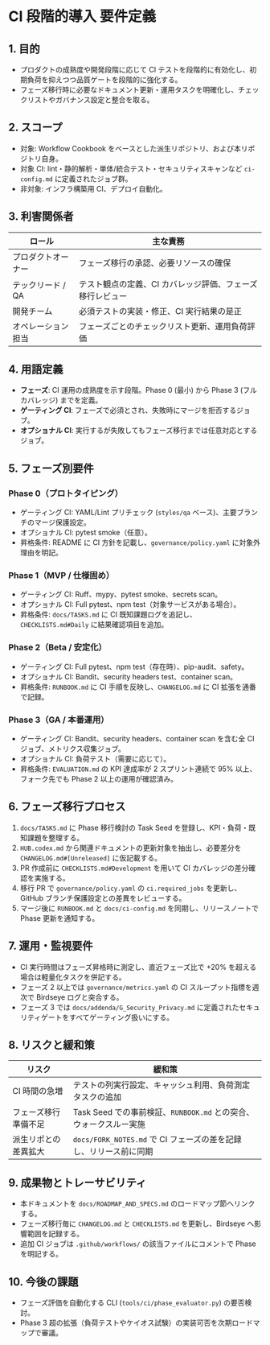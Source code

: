 # CI 段階的導入 要件定義

## 1. 目的

- プロダクトの成熟度や開発段階に応じて CI テストを段階的に有効化し、初期負荷を抑えつつ品質ゲートを段階的に強化する。
- フェーズ移行時に必要なドキュメント更新・運用タスクを明確化し、チェックリストやガバナンス設定と整合を取る。

## 2. スコープ

- 対象: Workflow Cookbook をベースとした派生リポジトリ、および本リポジトリ自身。
- 対象 CI: lint・静的解析・単体/統合テスト・セキュリティスキャンなど `ci-config.md` に定義されたジョブ群。
- 非対象: インフラ構築用 CI、デプロイ自動化。

## 3. 利害関係者

| ロール | 主な責務 |
| --- | --- |
| プロダクトオーナー | フェーズ移行の承認、必要リソースの確保 |
| テックリード / QA | テスト観点の定義、CI カバレッジ評価、フェーズ移行レビュー |
| 開発チーム | 必須テストの実装・修正、CI 実行結果の是正 |
| オペレーション担当 | フェーズごとのチェックリスト更新、運用負荷評価 |

## 4. 用語定義

- **フェーズ**: CI 運用の成熟度を示す段階。Phase 0 (最小) から Phase 3 (フルカバレッジ) までを定義。
- **ゲーティング CI**: フェーズで必須とされ、失敗時にマージを拒否するジョブ。
- **オプショナル CI**: 実行するが失敗してもフェーズ移行までは任意対応とするジョブ。

## 5. フェーズ別要件

### Phase 0（プロトタイピング）

- ゲーティング CI: YAML/Lint プリチェック (`styles/qa` ベース)、主要ブランチのマージ保護設定。
- オプショナル CI: pytest smoke（任意）。
- 昇格条件: README に CI 方針を記載し、`governance/policy.yaml` に対象外理由を明記。

### Phase 1（MVP / 仕様固め）

- ゲーティング CI: Ruff、mypy、pytest smoke、secrets scan。
- オプショナル CI: Full pytest、npm test（対象サービスがある場合）。
- 昇格条件: `docs/TASKS.md` に CI 既知課題ログを追記し、`CHECKLISTS.md#Daily` に結果確認項目を追加。

### Phase 2（Beta / 安定化）

- ゲーティング CI: Full pytest、npm test（存在時）、pip-audit、safety。
- オプショナル CI: Bandit、security headers test、container scan。
- 昇格条件: `RUNBOOK.md` に CI 手順を反映し、`CHANGELOG.md` に CI 拡張を通番で記録。

### Phase 3（GA / 本番運用）

- ゲーティング CI: Bandit、security headers、container scan を含む全 CI ジョブ、メトリクス収集ジョブ。
- オプショナル CI: 負荷テスト（需要に応じて）。
- 昇格条件: `EVALUATION.md` の KPI 達成率が 2 スプリント連続で 95% 以上、フォーク先でも Phase 2 以上の運用が確認済み。

## 6. フェーズ移行プロセス

1. `docs/TASKS.md` に Phase 移行検討の Task Seed を登録し、KPI・負荷・既知課題を整理する。
2. `HUB.codex.md` から関連ドキュメントの更新対象を抽出し、必要差分を `CHANGELOG.md#[Unreleased]` に仮記載する。
3. PR 作成前に `CHECKLISTS.md#Development` を用いて CI カバレッジの差分確認を実施する。
4. 移行 PR で `governance/policy.yaml` の `ci.required_jobs` を更新し、GitHub ブランチ保護設定との差異をレビューする。
5. マージ後に `RUNBOOK.md` と `docs/ci-config.md` を同期し、リリースノートで Phase 更新を通知する。

## 7. 運用・監視要件

- CI 実行時間はフェーズ昇格時に測定し、直近フェーズ比で +20% を超える場合は軽量化タスクを併記する。
- フェーズ 2 以上では `governance/metrics.yaml` の CI スループット指標を週次で Birdseye ログと突合する。
- フェーズ 3 では `docs/addenda/G_Security_Privacy.md` に定義されたセキュリティゲートをすべてゲーティング扱いにする。

## 8. リスクと緩和策

| リスク | 緩和策 |
| --- | --- |
| CI 時間の急増 | テストの列実行設定、キャッシュ利用、負荷測定タスクの追加 |
| フェーズ移行準備不足 | Task Seed での事前検証、`RUNBOOK.md` との突合、ウォークスルー実施 |
| 派生リポとの差異拡大 | `docs/FORK_NOTES.md` で CI フェーズの差を記録し、リリース前に同期 |

## 9. 成果物とトレーサビリティ

- 本ドキュメントを `docs/ROADMAP_AND_SPECS.md` のロードマップ節へリンクする。
- フェーズ移行毎に `CHANGELOG.md` と `CHECKLISTS.md` を更新し、Birdseye へ影響範囲を記録する。
- 追加 CI ジョブは `.github/workflows/` の該当ファイルにコメントで Phase を明記する。

## 10. 今後の課題

- フェーズ評価を自動化する CLI (`tools/ci/phase_evaluator.py`) の要否検討。
- Phase 3 超の拡張（負荷テストやケイオス試験）の実装可否を次期ロードマップで審議。

